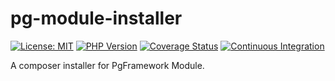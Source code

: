 # pg-module-installer

[![License: MIT](https://img.shields.io/badge/License-MIT-yellow.svg)](https://opensource.org/licenses/MIT)
[![PHP Version](https://img.shields.io/badge/php-%3E%3D8.1-blue.svg)](https://php.net)
[![Coverage Status](https://coveralls.io/repos/github/willy68/pg-module-installer/badge.svg?branch=main)](https://coveralls.io/github/willy68/pg-module-installer?branch=main)
[![Continuous Integration](https://github.com/willy68/pg-module-installer/actions/workflows/ci.yml/badge.svg?branch=main)](https://github.com/willy68/pg-module-installer/actions/workflows/ci.yml)

A composer installer for PgFramework Module.
